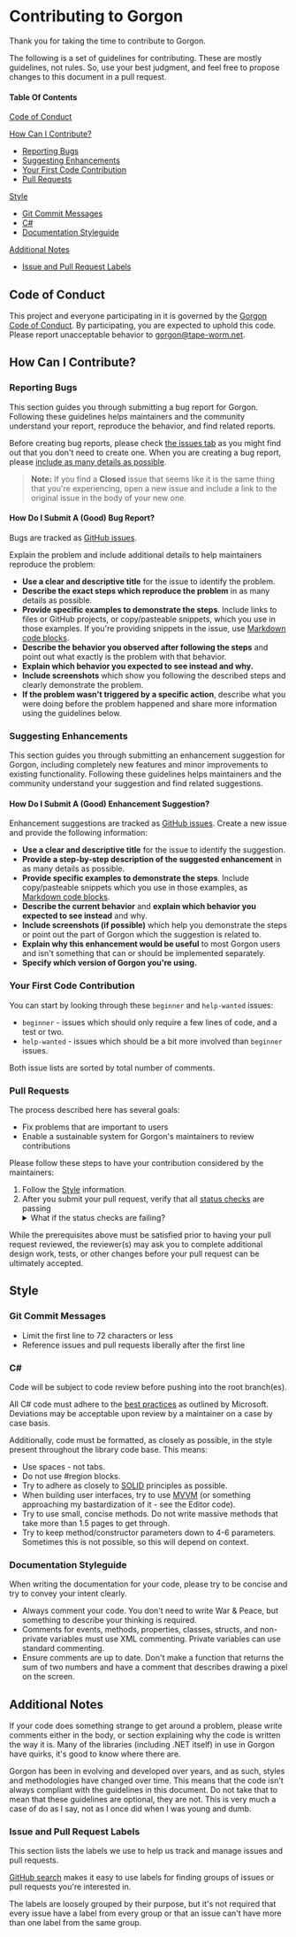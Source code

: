 # Contributing to Gorgon

Thank you for taking the time to contribute to Gorgon.

The following is a set of guidelines for contributing. These are mostly guidelines, not rules. So, use your best judgment, and feel free to propose changes to this document in a pull request.

#### Table Of Contents

[Code of Conduct](#code-of-conduct)

[How Can I Contribute?](#how-can-i-contribute)
  * [Reporting Bugs](#reporting-bugs)
  * [Suggesting Enhancements](#suggesting-enhancements)
  * [Your First Code Contribution](#your-first-code-contribution)
  * [Pull Requests](#pull-requests)

[Style](#style)
  * [Git Commit Messages](#git-commit-messages)
  * [C#](#c)
  * [Documentation Styleguide](#documentation-styleguide)

[Additional Notes](#additional-notes)
  * [Issue and Pull Request Labels](#issue-and-pull-request-labels)

## Code of Conduct

This project and everyone participating in it is governed by the [Gorgon Code of Conduct](CODE_OF_CONDUCT.md). By participating, you are expected to uphold this code. Please report unacceptable behavior to [gorgon@tape-worm.net](mailto:gorgon@tape-worm.net).

## How Can I Contribute?

### Reporting Bugs

This section guides you through submitting a bug report for Gorgon. Following these guidelines helps maintainers and the community understand your report, reproduce the behavior, and find related reports.

Before creating bug reports, please check [the issues tab](https://github.com/Tape-Worm/Gorgon/issues) as you might find out that you don't need to create one. When you are creating a bug report, please [include as many details as possible](#how-do-i-submit-a-good-bug-report).

> **Note:** If you find a **Closed** issue that seems like it is the same thing that you're experiencing, open a new issue and include a link to the original issue in the body of your new one.

#### How Do I Submit A (Good) Bug Report?

Bugs are tracked as [GitHub issues](https://guides.github.com/features/issues/).

Explain the problem and include additional details to help maintainers reproduce the problem:

* **Use a clear and descriptive title** for the issue to identify the problem.
* **Describe the exact steps which reproduce the problem** in as many details as possible. 
* **Provide specific examples to demonstrate the steps**. Include links to files or GitHub projects, or copy/pasteable snippets, which you use in those examples. If you're providing snippets in the issue, use [Markdown code blocks](https://help.github.com/articles/markdown-basics/#multiple-lines).
* **Describe the behavior you observed after following the steps** and point out what exactly is the problem with that behavior.
* **Explain which behavior you expected to see instead and why.**
* **Include screenshots** which show you following the described steps and clearly demonstrate the problem. 
* **If the problem wasn't triggered by a specific action**, describe what you were doing before the problem happened and share more information using the guidelines below.

### Suggesting Enhancements

This section guides you through submitting an enhancement suggestion for Gorgon, including completely new features and minor improvements to existing functionality. Following these guidelines helps maintainers and the community understand your suggestion and find related suggestions.

#### How Do I Submit A (Good) Enhancement Suggestion?

Enhancement suggestions are tracked as [GitHub issues](https://guides.github.com/features/issues/). Create a new issue and provide the following information:

* **Use a clear and descriptive title** for the issue to identify the suggestion.
* **Provide a step-by-step description of the suggested enhancement** in as many details as possible.
* **Provide specific examples to demonstrate the steps**. Include copy/pasteable snippets which you use in those examples, as [Markdown code blocks](https://help.github.com/articles/markdown-basics/#multiple-lines).
* **Describe the current behavior** and **explain which behavior you expected to see instead** and why.
* **Include screenshots (if possible)** which help you demonstrate the steps or point out the part of Gorgon which the suggestion is related to. 
* **Explain why this enhancement would be useful** to most Gorgon users and isn't something that can or should be implemented separately.
* **Specify which version of Gorgon you're using.** 

### Your First Code Contribution

 You can start by looking through these `beginner` and `help-wanted` issues:

* `beginner` - issues which should only require a few lines of code, and a test or two.
* `help-wanted` - issues which should be a bit more involved than `beginner` issues.

Both issue lists are sorted by total number of comments. 

### Pull Requests

The process described here has several goals:

- Fix problems that are important to users
- Enable a sustainable system for Gorgon's maintainers to review contributions

Please follow these steps to have your contribution considered by the maintainers:

1. Follow the [Style](#style) information.
2. After you submit your pull request, verify that all [status checks](https://help.github.com/articles/about-status-checks/) are passing <details><summary>What if the status checks are failing?</summary>If a status check is failing, and you believe that the failure is unrelated to your change, please leave a comment on the pull request explaining why you believe the failure is unrelated. A maintainer will re-run the status check for you. If we conclude that the failure was a false positive, then we will open an issue to track that problem with our status check suite.</details>

While the prerequisites above must be satisfied prior to having your pull request reviewed, the reviewer(s) may ask you to complete additional design work, tests, or other changes before your pull request can be ultimately accepted.

## Style

### Git Commit Messages

* Limit the first line to 72 characters or less
* Reference issues and pull requests liberally after the first line

### C#

Code will be subject to code review before pushing into the root branch(es). 

All C# code must adhere to the [best practices](https://docs.microsoft.com/en-us/dotnet/csharp/programming-guide/inside-a-program/coding-conventions) as outlined by Microsoft. Deviations may be acceptable upon review by a maintainer on a case by case basis. 

Additionally, code must be formatted, as closely as possible, in the style present throughout the library code base.  This means:

* Use spaces - not tabs. 
* Do not use #region blocks.
* Try to adhere as closely to [SOLID](https://en.wikipedia.org/wiki/SOLID) principles as possible. 
* When building user interfaces, try to use [MVVM](https://en.wikipedia.org/wiki/Model%E2%80%93view%E2%80%93viewmodel) (or something approaching my bastardization of it - see the Editor code).
* Try to use small, concise methods. Do not write massive methods that take more than 1.5 pages to get through.
* Try to keep method/constructor parameters down to 4-6 parameters. Sometimes this is not possible, so this will depend on context.

### Documentation Styleguide

When writing the documentation for your code, please try to be concise and try to convey your intent clearly. 

* Always comment your code. You don't need to write War & Peace, but something to describe your thinking is required.
* Comments for events, methods, properties, classes, structs, and non-private variables must use XML commenting. Private variables can use standard commenting.
* Ensure comments are up to date. Don't make a function that returns the sum of two numbers and have a comment that describes drawing a pixel on the screen.

## Additional Notes

If your code does something strange to get around a problem, please write comments either in the body, or <remarks> section explaining why the code is written the way it is. Many of the libraries (including .NET itself) in use in Gorgon have quirks, it's good to know where there are.

Gorgon has been in evolving and developed over years, and as such, styles and methodologies have changed over time. This means that the code isn't always compliant with the guidelines in this document. Do not take that to mean that these guidelines are optional, they are not. This is very much a case of do as I say, not as I once did when I was young and dumb.

### Issue and Pull Request Labels

This section lists the labels we use to help us track and manage issues and pull requests. 

[GitHub search](https://help.github.com/articles/searching-issues/) makes it easy to use labels for finding groups of issues or pull requests you're interested in.

The labels are loosely grouped by their purpose, but it's not required that every issue have a label from every group or that an issue can't have more than one label from the same group.
